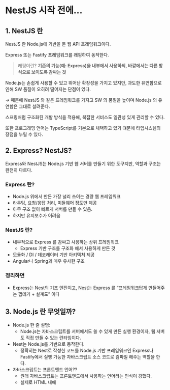 # NestJS 시작 전에...

## 1. NestJS 란

NestJS 란 Node.js에 기반을 둔 웹 API 프레임워크이다. 

Express 또는 Fastify 프레임워크를 래핑하여 동작한다. 

> 래핑이란? 
**기존의 기능(예: Express)을 내부에서 사용하되, 바깥에서는 다른 방식으로 보이도록 감싸는 것**
> 

Node.js는 손쉽게 사용할 수 있고 뛰어난 확장성을 가지고 있지만, 과도한 유연함으로 인해 SW 품질이 오히려 떨어지는 단점이 있다. 

→ 때문에 NestJS 와 같은 프레임워크를 가지고 SW 의 품질을 높이며 Node.js 의 유연함은 그대로 살려준다. 

스프링처럼 구조화된 개발 방식을 적용해, 복잡한 서비스도 일관성 있게 관리할 수 있다.

또한 프로그래밍 언어는 TypeScript를 기본으로 채택하고 있기 떄문에 타입시스템의 장점을 누릴 수 있다.

## 2. **Express? NestJS?**

Express와 NestJS는 Node.js 기반 웹 서버를 만들기 위한 도구지만, 역할과 구조는 완전히 다르다. 

### **Express 란?**

- Node.js 위에서 만든 가장 널리 쓰이는 경량 웹 프레임워크
- 라우팅, 요청/응답 처리, 미들웨어 정도만 제공
- 아무 구조 없이 빠르게 서버를 만들 수 있음.
- 하지만 유지보수가 어려움

### **NestJS 란?**

- 내부적으로 Express 를 감싸고 사용하는 상위 프레임워크
    - Express 기반 구조를 구조화 해서 사용하게 만든 것
- 모듈화 / DI / 데코레이터 기반 아키텍처 제공
- Angular나 Spring과 매우 유사한 구조

### 정리하면

- Express는 Nest의 기초 엔진이고, Nest는 Express 를 “프레임워크답게 만들어주는 껍데기 + 설계도” 이다

## 3. Node.js 란 무엇일까?

- Node.js 한 줄 설명:
    - Node.js는 자바스크립트를 서버에서도 쓸 수 있게 만든 실행 환경이자, 웹 서버도 직접 만들 수 있는 런타임이다.
- Nest는 Node.js를 기반으로 동작한다.
    - 정확히는 Nest로 작성한 코드를 Node.js 기반 프레임워크인 Express나 Fastify에서 실행 가능한 자바스크립트 소스 코드로 컴파일 해주는 역할을 한다.
- 자바스크립트는 프론트엔드 언어??
    - 원래 자바스크립트는 프론트엔드에서 사용하는 언어라는 인식이 강했다.
    - 실제로 HTML 내에 <script> 로 삽입하여 많이 사용했다.
    - 브라우저를 열어봐도 HTML 파일과 script 의 내용이 노출되어 있어서 보안에 취약하다는 인식이 강했고, “그냥 스크립트 언어” 라는 무시를 받았다.
- 이후 Node.js 의 등장
    - 자바스크립트를 사용하여 서버를 구동할 수 있게 되었다.
    - 프론트엔드와 백엔드의 언어를 통일시켜 커뮤니케이션 비용을 줄이고 같은 개발자가 풀스택으로 개발하면서 생산성을 향상 시켰다.
    - 또한 2008년 구글은 크롬 브라우저를 출시하면서 자체 개발한 자바스크립트 엔진인 V8을 크롬에 내장하면서, 높은 성능으로 자바스크립트는 느리다는 인식을 바꾸어 주었다.

## 4. NPM(Node Package Manager)

- 패키지(또는 라이브러리) 관리 시스템이다.
- 누구나 자신이 만든 Node.js 기반 라이브러리를 등록하여 공개 할 수 있다.
- 설치한 패키지 정보는 package.json 파일에 기록돼서, 팀원 간 공유나 배포도 쉬워진다.

## 5. Node.js 의 특징

`단일 쓰레드에서 구동되는 non-blocking I/O 이벤트 기반 비동기 방식`

- 멀티 쓰레드 방식
    - 작업 요청이 한꺼번에 들어올 때 각 작업을 처리하기 위한 쓰레드를 만들고 할당하는 방식을 멀티 쓰레드 방식이라고 한다.
    - 여러 작업을 동시에 처리하기 때문에 빠르다!
    - 공유 자원을 관리하는 노력이 많이든다.
    - 쓰레드의 관리가 중요하다. (메모리 관점)
- 단일 쓰레드
    - 하나의 스레드로 모든 요청을 순차적으로 처리한다.
    - 비동기 + 이벤트 루푸를 활용해 작업 완료 알림만 받아 처리한다.
    - 병렬 처리는 없지만, 논블로킹 처리 덕분에 많은 요청을 빠르게 처리할 수 있다.
    - 공유 자원 이슈가 거의 없고 안정적이고 유지보수성이 좋다.
    - 하지만 CPU를 많이 사용하는 작업에는 약하다.
        - 메인 스레드 실행중 병목이 발생하면 멈춘다!
- non-blocking I/O 이벤트 기반 비동기 방식
    - I/O 작업을 기다리지 않고, 이벤트로 결과를 받아 처리하는 방식.
    - JS 코드는 멈추지 않고 계속 실행되고, I/O 완료는 나중에 이벤트 형태로 알려줌.

## 6. Node.js 의 장단점

- Node.js는 **단일 스레드 + 이벤트 기반 비동기 처리 모델**을 사용해 **적은 자원으로 많은 연결을 처리**할 수 있다.
    
    → 대규모 네트워크 애플리케이션에 적합하다.
    
- **하나의 스레드에 문제가 생기면 전체 애플리케이션에 영향**을 줄 수 있다는 한계도 있다.
- 멀티 스레드를 직접 관리하지 않아도 되기 때문에, **데드락 없이 깔끔한 코드 작성**이 가능하다.
- Node.js는 컴파일 언어(C++, Go 등)에 비해 **순수 성능은 떨어지지만**, **V8 엔진 최적화 + 하드웨어 발전**으로 웬만한 웹 애플리케이션엔 충분하다.

## 7. 이벤트 루프

…

## 8. 패키지 의존성 관리

- **package.json**
    - Nest 프로젝트의 소스코드를 보면 package.json 파일이 존재한다.
    - 이 파일의 역할은
        - 애플리케이션이 필요로 하는 패키지 목록을 나열한다
        - 각 패키지는 시맨틱 버저닝 규칙으로 필요한 버전을 기술
        - 다른 개발자와 같은 빌드환경을 구성할 수 있습니다. 의존성이 달라 발생하는 문제를 예방
- **package-lock.json**
    - 프로젝트 루트 디렉토리에서 `npm install` 명령을 수행하면 `package-lock.json` 파일이 생성된다.
    - `package-lock.json` 파일은 `node_modules`나 `package.json` 파일의 내용이 바뀌면 npm install 명령을 수행할 때 자동 수정된다.
    - `package-lock.json`은 **설치된 라이브러리의 정확한 버전과 구조를 고정**해주는 파일이다.
        - 이 파일 덕분에 **누가 npm install을 해도 같은 결과가 나오게 된다.**
    - 실무에선 이 파일을 **무조건 Git에 같이 커밋**해야, 팀원이 같은 환경을 유지할 수 있다.

## 9. Typescript

- Nest 에서는 타입스크립트를 기본 언어로 채택하고 있다.

## 10. 데코레이터

> **NestJS의 데코레이터는 Spring의 어노테이션과 본질적으로 같은 개념이다.**
> 
- 데코레이터를 잘 사용하면 횡단관심사를 분리하여 관점 지향 프로그래밍을 적용한 코드를 작성이 가능하다.
- **클래스, 메서드, 접근자, 프로퍼티, 매개변수**에 적용 가능
- 선언부 앞에 `@`로 시작하는 데코레이터를 선언하면 데코레이터로 구현된 코드를 함께 실행
